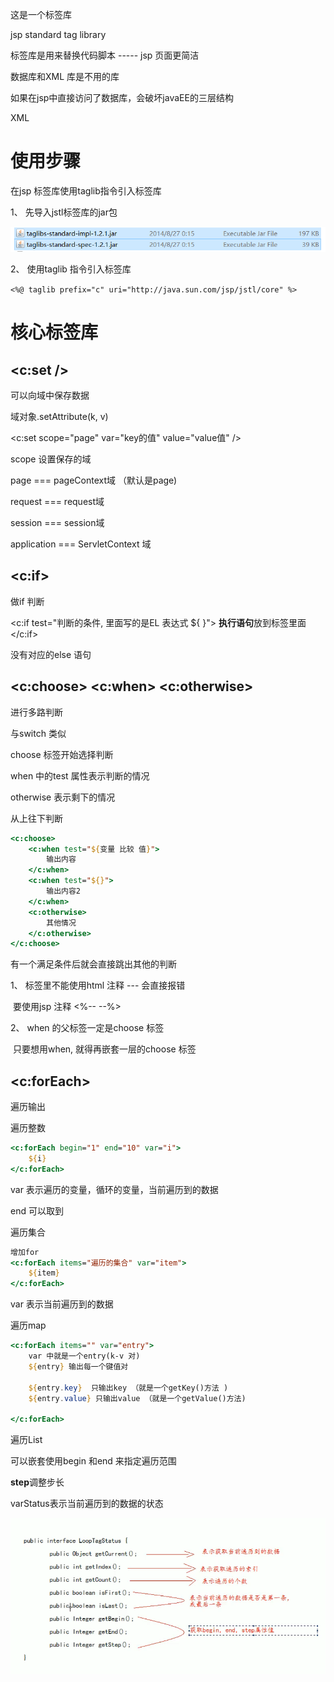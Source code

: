 这是一个标签库

jsp standard tag library

标签库是用来替换代码脚本 -----  jsp 页面更简洁



数据库和XML 库是不用的库

如果在jsp中直接访问了数据库，会破坏javaEE的三层结构

XML 



# 使用步骤

在jsp 标签库使用taglib指令引入标签库 

1、 先导入jstl标签库的jar包

![image-20240215115749803](image/JSTL/image-20240215115749803.png)

2、 使用taglib 指令引入标签库

`<%@ taglib prefix="c" uri="http://java.sun.com/jsp/jstl/core" %>`





# 核心标签库

## <c:set />

可以向域中保存数据

域对象.setAttribute(k, v)

<c:set scope="page" var="key的值" value="value值"  />

scope 设置保存的域

page === pageContext域 （默认是page)

request === request域

session === session域

application === ServletContext 域



## \<c:if>

做if 判断

<c:if test="判断的条件, 里面写的是EL 表达式 ${ }"> **执行语句**放到标签里面 \</c:if>



没有对应的else 语句



## \<c:choose> \<c:when> \<c:otherwise>

进行多路判断

与switch 类似



choose 标签开始选择判断

when 中的test 属性表示判断的情况

otherwise 表示剩下的情况



从上往下判断

```jsp
<c:choose>
	<c:when test="${变量 比较 值}">
    	输出内容
    </c:when>
    <c:when test="${}">
    	输出内容2
    </c:when>
    <c:otherwise>
    	其他情况
    </c:otherwise>
</c:choose>
```

有一个满足条件后就会直接跳出其他的判断



1、 标签里不能使用html 注释 --- 会直接报错

​	要使用jsp 注释 <%-- --%>

2、 when 的父标签一定是choose 标签

​	只要想用when, 就得再嵌套一层的choose 标签





## \<c:forEach>

遍历输出



遍历整数

```jsp
<c:forEach begin="1" end="10" var="i">
	${i}
</c:forEach>
```

var 表示遍历的变量，循环的变量，当前遍历到的数据

end 可以取到



遍历集合

```jsp
增加for
<c:forEach items="遍历的集合" var="item">
	${item}
</c:forEach>
```

var 表示当前遍历到的数据



遍历map

```jsp
<c:forEach items="" var="entry">
	var 中就是一个entry(k-v 对)
    ${entry} 输出每一个键值对
    
    ${entry.key}  只输出key （就是一个getKey()方法 )
    ${entry.value} 只输出value （就是一个getValue()方法)
    
</c:forEach>
```





遍历List

可以嵌套使用begin 和end 来指定遍历范围

**step**调整步长

varStatus表示当前遍历到的数据的状态 

![image-20240215184619656](image/JSTL/image-20240215184619656.png)
